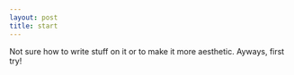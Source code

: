 ```yaml
---
layout: post
title: start
---
```


Not sure how to write stuff on it or to make it more aesthetic. Ayways, first try!

